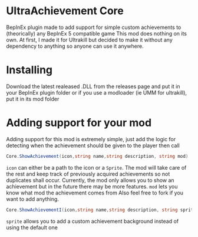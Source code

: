 # UltraAchievement Core
BepInEx plugin made to add support for simple custom achievements to (theorically) any BepInEx 5 compatible game
This mod does nothing on its own. At first, I made it for Ultrakill but decided to make it without any dependency to anything so anyone can use it anywhere.

# Installing
Download the latest realeased .DLL from the releases page and put it in your BepInEx plugin folder or if you use a modloader (ie UMM for ultrakill), put it in its mod folder

# Adding support for your mod
Adding support for this mod is extremely simple, just add the logic for detecting when the achievement should be given to the player then call 
```cs
Core.ShowAchievement(icon,string name,string description, string mod)
```
`icon` can either be a path to the icon or a `Sprite`. The mod will take care of the rest and keep track of previously acquired achievements so not duplicates shall occur.
Currently, the mod only allows you to show an achievement but in the future there may be more features.
`mod` lets you know what mod the achievement comes from
Also feel free to fork if you want to add anything. 


```cs
Core.ShowAchievementI(icon,string name,string description, string sprite, string mod)
```

`sprite` allows you to add a custom achievement background instead of using the default one